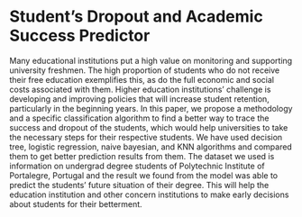 # Student’s Dropout and Academic Success Predictor
Many educational institutions put a high value
on monitoring and supporting university freshmen. The high
proportion of students who do not receive their free education
exemplifies this, as do the full economic and social costs
associated with them. Higher education institutions’ challenge
is developing and improving policies that will increase student
retention, particularly in the beginning years. In this paper, we
propose a methodology and a specific classification algorithm
to find a better way to trace the success and dropout of the
students, which would help universities to take the necessary
steps for their respective students. We have used decision tree,
logistic regression, naive bayesian, and KNN algorithms and
compared them to get better prediction results from them. The
dataset we used is information on undergrad degree students of
Polytechnic Institute of Portalegre, Portugal and the result we
found from the model was able to predict the students’ future
situation of their degree. This will help the education institution
and other concern institutions to make early decisions about
students for their betterment.
